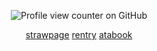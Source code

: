 <div align="center">
  
![Profile view counter on GitHub](https://komarev.com/ghpvc/?username=solarparfait&color=grey&label=✦&style=plastic&base=0)

[strawpage](https://detectivesprince.straw.page/) [rentry](https://rentry.co/solarparfait) [atabook](https://deidara.atabook.org/) 

